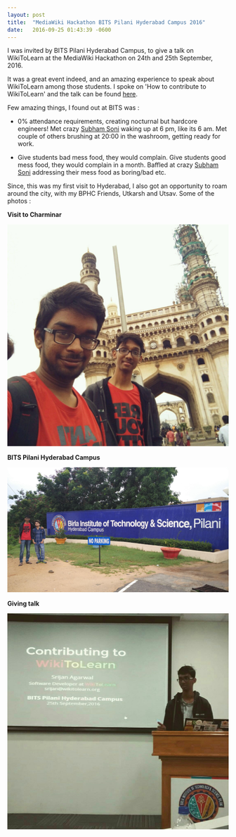 ```yaml
---
layout: post
title:  "MediaWiki Hackathon BITS Pilani Hyderabad Campus 2016"
date:   2016-09-25 01:43:39 -0600
---
```


I was invited by BITS Pilani Hyderabad Campus, to give a talk on WikiToLearn at the MediaWiki Hackathon on 24th and 25th September, 2016.

It was a great event indeed, and an amazing experience to speak about WikiToLearn among those students. I spoke on 'How to contribute to WikiToLearn' and the talk can be found [here](http://slides.com/srijancse/wikitolearn).

Few amazing things, I found out at BITS was :

+  0% attendance requirements, creating nocturnal but hardcore engineers! Met crazy [Subham Soni](http://en.wikipedia.org/wiki/User:Soni) waking up at 6 pm, like its 6 am. Met couple of others brushing at 20:00 in the washroom, getting ready for work.

+ Give students bad mess food, they would complain.
Give students good mess food, they would complain in a month.
Baffled at crazy [Subham Soni](http://en.wikipedia.org/wiki/User:Soni) addressing their mess food as boring/bad etc.

Since, this was my first visit to Hyderabad, I also got an opportunity to roam around the city, with my BPHC Friends, Utkarsh and Utsav. Some of the photos :

**Visit to Charminar**
 <div class="image-wrap">
 <div class="image-block">
     <img src="/images/Charminar.jpg" alt="profile image">
 </div>
</div>

**BITS Pilani Hyderabad Campus**
 <div class="image-wrap">
 <div class="image-block">
     <img src="/images/bphc.jpg" alt="profile image">
 </div>
</div>

**Giving talk**
<div class="image-wrap">
<div class="image-block">
    <img src="/images/talk.jpg" alt="profile image">
</div>
</div>
